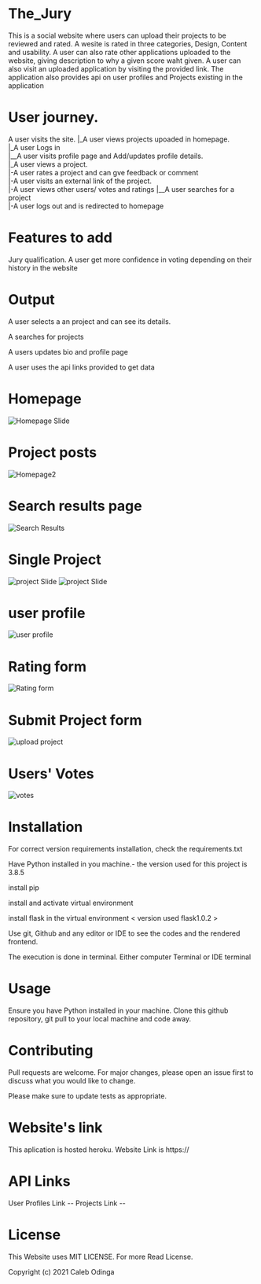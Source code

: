 # The_Jury
This is a social website where users can upload their projects to be reviewed and rated. 
A wesite is rated in three categories, Design, Content and usability.
A user can also rate other applications uploaded to the website, giving description to why a given score waht given.
A user can also visit an uploaded application by visiting the provided link.
The application also provides api on user profiles and Projects existing in the application

# User journey.
A user visits the site. 
|_A user views projects upoaded in homepage.<br>
  |_A user Logs in<br>
    |__A user visits profile page and Add/updates profile details.<br>
    |_A user views a project.<br>
      |-A user rates a project and can gve feedback or comment<br>
      |-A user visits an external link of the project.<br>
      |-A user views other users/ votes and ratings
    |__A user searches for a project<br>
  |-A user logs out and is redirected to homepage<br>

# Features to add
Jury qualification. A user get more confidence in voting depending on their history in the website

# Output
A user selects a an project and can see its details.

A searches for projects

A users updates bio and profile page

A user uses the api links provided to get data

# Homepage
<img src='jury/static/images/homepage.png' alt='Homepage Slide'>


# Project posts
<img src='jury/static/images/homepage2.png' alt='Homepage2'>

# Search results page
<img src='jury/static/images/search_results.png' alt='Search Results'>

# Single Project
<img src='jury/static/images/single_project1.png' alt='project Slide'>
<img src='jury/static/images/single_project.png' alt='project Slide'>

# user profile
<img src='jury/static/images/user_profile.png' alt='user profile'>

# Rating form
<img src='jury/static/images/rating_form.png' alt='Rating form'>

# Submit Project form
<img src="jury/static/images/upload_project.png" alt='upload project'>

# Users' Votes
<img src='jury/static/images/user_votes.png' alt='votes'>


# Installation
For correct version requirements installation, check the requirements.txt

Have Python installed in you machine.- the version used for this project is 3.8.5

install pip

install and activate virtual environment

install flask in the virtual environment < version used flask1.0.2 >

Use git, Github and any editor or IDE to see the codes and the rendered frontend.

The execution is done in terminal. Either computer Terminal or IDE terminal

# Usage
Ensure you have Python installed in your machine. Clone this github repository, git pull to your local machine and code away.

# Contributing
Pull requests are welcome. For major changes, please open an issue first to discuss what you would like to change.

Please make sure to update tests as appropriate.

# Website's link
This aplication is hosted heroku. Website Link is https://

# API Links

User Profiles Link --
Projects Link --

# License
This Website uses MIT LICENSE. For more Read License.

Copyright (c) 2021 Caleb Odinga
